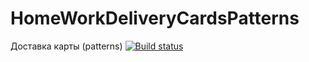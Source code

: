 # HomeWorkDeliveryCardsPatterns
Доставка карты (patterns)
[![Build status](https://ci.appveyor.com/api/projects/status/kdyvo1lp2napax42?svg=true)](https://ci.appveyor.com/project/InnaTolmacheva/homeworkdeliverycardspatterns)
